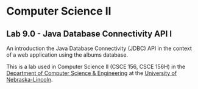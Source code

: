 # Computer Science II
## Lab 9.0 - Java Database Connectivity API I

An introduction the Java Database Connectivity (JDBC) API in the context of a web application using the albums database.

This is a lab used in Computer Science II (CSCE 156, CSCE 156H) in the [Department of Computer Science & Engineering](https://cse.unl.edu) at the [University of Nebraska-Lincoln](https://unl.edu).